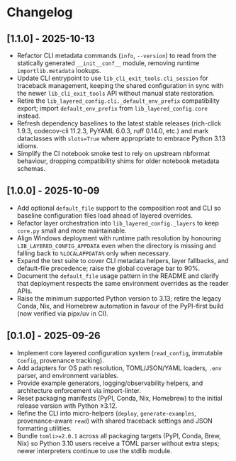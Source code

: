 # Changelog

## [1.1.0] - 2025-10-13

- Refactor CLI metadata commands (`info`, `--version`) to read from the
  statically generated `__init__conf__` module, removing runtime
  `importlib.metadata` lookups.
- Update CLI entrypoint to use `lib_cli_exit_tools.cli_session` for traceback
  management, keeping the shared configuration in sync with the newer
  `lib_cli_exit_tools` API without manual state restoration.
- Retire the `lib_layered_config.cli._default_env_prefix` compatibility export;
  import `default_env_prefix` from `lib_layered_config.core` instead.
- Refresh dependency baselines to the latest stable releases (rich-click 1.9.3,
  codecov-cli 11.2.3, PyYAML 6.0.3, ruff 0.14.0, etc.) and mark dataclasses with
  `slots=True` where appropriate to embrace Python 3.13 idioms.
- Simplify the CI notebook smoke test to rely on upstream nbformat behaviour,
  dropping compatibility shims for older notebook metadata schemas.

## [1.0.0] - 2025-10-09

- Add optional `default_file` support to the composition root and CLI so baseline configuration files load ahead of layered overrides.
- Refactor layer orchestration into `lib_layered_config._layers` to keep `core.py` small and more maintainable.
- Align Windows deployment with runtime path resolution by honouring `LIB_LAYERED_CONFIG_APPDATA` even when the directory is missing and falling back to `%LOCALAPPDATA%` only when necessary.
- Expand the test suite to cover CLI metadata helpers, layer fallbacks, and default-file precedence; raise the global coverage bar to 90%.
- Document the `default_file` usage pattern in the README and clarify that deployment respects the same environment overrides as the reader APIs.
- Raise the minimum supported Python version to 3.13; retire the legacy Conda, Nix, and Homebrew automation in favour of the PyPI-first build (now verified via pipx/uv in CI).

## [0.1.0] - 2025-09-26
- Implement core layered configuration system (`read_config`, immutable `Config`, provenance tracking).
- Add adapters for OS path resolution, TOML/JSON/YAML loaders, `.env` parser, and environment variables.
- Provide example generators, logging/observability helpers, and architecture enforcement via import-linter.
- Reset packaging manifests (PyPI, Conda, Nix, Homebrew) to the initial release version with Python ≥3.12.
- Refine the CLI into micro-helpers (`deploy`, `generate-examples`, provenance-aware `read`) with
  shared traceback settings and JSON formatting utilities.
- Bundle `tomli>=2.0.1` across all packaging targets (PyPI, Conda, Brew, Nix) so Python 3.10 users
  receive a TOML parser without extra steps; newer interpreters continue to use the stdlib module.
